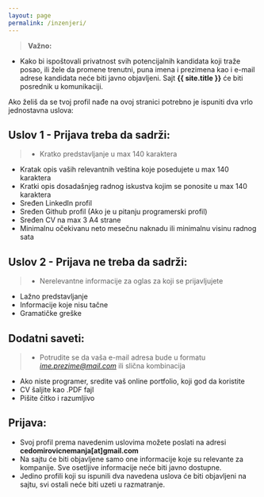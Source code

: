 ```yaml
---
layout: page
permalink: /inzenjeri/
---
```


> **Važno:**
- Kako bi ispoštovali privatnost svih potencijalnih kandidata koji traže posao, ili žele da promene trenutni, puna imena i prezimena kao i e-mail adrese kandidata neće biti javno objavljeni. Sajt **{{ site.title }}** će biti posrednik u komunikaciji.

Ako želiš da se tvoj profil nađe na ovoj stranici potrebno je ispuniti dva vrlo jednostavna uslova:

## Uslov 1 - Prijava treba da sadrži:

> - Kratko predstavljanje u max 140 karaktera
- Kratak opis vaših relevantnih veština koje posedujete u max 140 karaktera
- Kratki opis dosadašnjeg radnog iskustva kojim se ponosite u max 140 karaktera 
- Sređen LinkedIn profil
- Sređen Github profil (Ako je u pitanju programerski profil)
- Sređen CV na max 3 A4 strane
- Minimalnu očekivanu neto mesečnu naknadu ili minimalnu visinu radnog sata

## Uslov 2 - Prijava ne treba da sadrži:

>- Nerelevantne informacije za oglas za koji se prijavljujete
- Lažno predstavljanje
- Informacije koje nisu tačne
- Gramatičke greške


## Dodatni saveti:	

>- Potrudite se da vaša e-mail adresa bude u formatu *ime.prezime@mail.com* ili slična kombinacija
- Ako niste programer, sredite vaš online portfolio, koji god da koristite 
- CV šaljite kao .PDF fajl
- Pišite čitko i razumljivo 

## Prijava:
> 
- Svoj profil prema navedenim uslovima možete poslati na adresi **cedomirovicnemanja[at]gmail.com**
- Na sajtu će biti objavljene samo one informacije koje su relevante za kompanije. Sve osetljive informacije neće biti javno dostupne.
- Jedino profili koji su ispunili dva navedena uslova će biti objavljeni na sajtu, svi ostali neće biti uzeti u razmatranje.